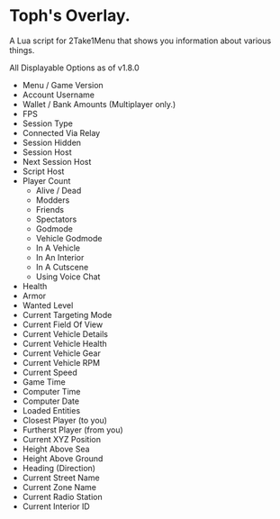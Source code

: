 # Toph's Overlay.
A Lua script for 2Take1Menu that shows you information about various things.

All Displayable Options as of v1.8.0
- Menu / Game Version
- Account Username
- Wallet / Bank Amounts (Multiplayer only.)
- FPS
- Session Type
- Connected Via Relay
- Session Hidden
- Session Host
- Next Session Host
- Script Host
- Player Count
    - Alive / Dead
    - Modders
    - Friends
    - Spectators
    - Godmode
    - Vehicle Godmode
    - In A Vehicle
    - In An Interior
    - In A Cutscene
    - Using Voice Chat
- Health
- Armor
- Wanted Level
- Current Targeting Mode
- Current Field Of View
- Current Vehicle Details
- Current Vehicle Health
- Current Vehicle Gear
- Current Vehicle RPM
- Current Speed
- Game Time
- Computer Time
- Computer Date
- Loaded Entities
- Closest Player (to you)
- Furtherst Player (from you)
- Current XYZ Position
- Height Above Sea
- Height Above Ground
- Heading (Direction)
- Current Street Name
- Current Zone Name
-  Current Radio Station
- Current Interior ID
